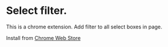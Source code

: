 # Select filter.
This is a chrome extension.
Add filter to all select boxes in page.

Install from [Chrome Web Store](https://chrome.google.com/webstore/detail/select-filter/cfndbgamcjlfppbehioihlpinfcheinc?hl=ja)
